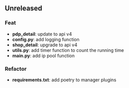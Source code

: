 ## Unreleased

### Feat

- **pdp_detail**: update to api v4
- **config.py**: add logging function
- **shop_detail**: upgrade to api v4
- **utils.py**: add timer function to count the running time
- **main.py**: add ip pool function

### Refactor

- **requirements.txt**: add poetry to manager plugins
